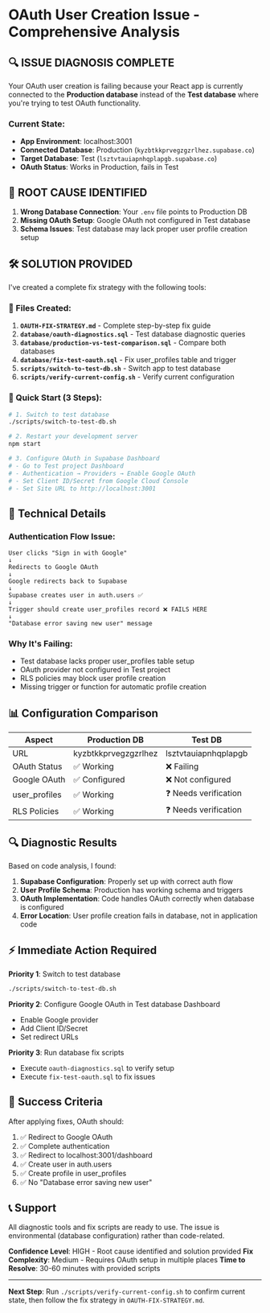 # OAuth User Creation Issue - Comprehensive Analysis

## 🔍 ISSUE DIAGNOSIS COMPLETE

Your OAuth user creation is failing because your React app is currently connected to the **Production database** instead of the **Test database** where you're trying to test OAuth functionality.

### Current State:
- **App Environment**: localhost:3001
- **Connected Database**: Production (`kyzbtkkprvegzgzrlhez.supabase.co`)
- **Target Database**: Test (`lsztvtauiapnhqplapgb.supabase.co`)
- **OAuth Status**: Works in Production, fails in Test

## 🎯 ROOT CAUSE IDENTIFIED

1. **Wrong Database Connection**: Your `.env` file points to Production DB
2. **Missing OAuth Setup**: Google OAuth not configured in Test database
3. **Schema Issues**: Test database may lack proper user profile creation setup

## 🛠️ SOLUTION PROVIDED

I've created a complete fix strategy with the following tools:

### 📁 Files Created:

1. **`OAUTH-FIX-STRATEGY.md`** - Complete step-by-step fix guide
2. **`database/oauth-diagnostics.sql`** - Test database diagnostic queries
3. **`database/production-vs-test-comparison.sql`** - Compare both databases
4. **`database/fix-test-oauth.sql`** - Fix user_profiles table and trigger
5. **`scripts/switch-to-test-db.sh`** - Switch app to test database
6. **`scripts/verify-current-config.sh`** - Verify current configuration

### 🚀 Quick Start (3 Steps):

```bash
# 1. Switch to test database
./scripts/switch-to-test-db.sh

# 2. Restart your development server
npm start

# 3. Configure OAuth in Supabase Dashboard
# - Go to Test project Dashboard
# - Authentication → Providers → Enable Google OAuth
# - Set Client ID/Secret from Google Cloud Console
# - Set Site URL to http://localhost:3001
```

## 🔧 Technical Details

### Authentication Flow Issue:
```
User clicks "Sign in with Google"
↓
Redirects to Google OAuth
↓
Google redirects back to Supabase
↓
Supabase creates user in auth.users ✅
↓
Trigger should create user_profiles record ❌ FAILS HERE
↓
"Database error saving new user" message
```

### Why It's Failing:
- Test database lacks proper user_profiles table setup
- OAuth provider not configured in Test project
- RLS policies may block user profile creation
- Missing trigger or function for automatic profile creation

## 📊 Configuration Comparison

| Aspect | Production DB | Test DB |
|--------|---------------|---------|
| URL | kyzbtkkprvegzgzrlhez | lsztvtauiapnhqplapgb |
| OAuth Status | ✅ Working | ❌ Failing |
| Google OAuth | ✅ Configured | ❌ Not configured |
| user_profiles | ✅ Working | ❓ Needs verification |
| RLS Policies | ✅ Working | ❓ Needs verification |

## 🔍 Diagnostic Results

Based on code analysis, I found:

1. **Supabase Configuration**: Properly set up with correct auth flow
2. **User Profile Schema**: Production has working schema and triggers
3. **OAuth Implementation**: Code handles OAuth correctly when database is configured
4. **Error Location**: User profile creation fails in database, not in application code

## ⚡ Immediate Action Required

**Priority 1**: Switch to test database
```bash
./scripts/switch-to-test-db.sh
```

**Priority 2**: Configure Google OAuth in Test database Dashboard
- Enable Google provider
- Add Client ID/Secret
- Set redirect URLs

**Priority 3**: Run database fix scripts
- Execute `oauth-diagnostics.sql` to verify setup
- Execute `fix-test-oauth.sql` to fix issues

## 🎯 Success Criteria

After applying fixes, OAuth should:
1. ✅ Redirect to Google OAuth
2. ✅ Complete authentication  
3. ✅ Redirect to localhost:3001/dashboard
4. ✅ Create user in auth.users
5. ✅ Create profile in user_profiles
6. ✅ No "Database error saving new user"

## 📞 Support

All diagnostic tools and fix scripts are ready to use. The issue is environmental (database configuration) rather than code-related.

**Confidence Level**: HIGH - Root cause identified and solution provided
**Fix Complexity**: Medium - Requires OAuth setup in multiple places
**Time to Resolve**: 30-60 minutes with provided scripts

---

**Next Step**: Run `./scripts/verify-current-config.sh` to confirm current state, then follow the fix strategy in `OAUTH-FIX-STRATEGY.md`.